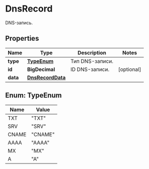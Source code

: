 

# DnsRecord

DNS-запись.

## Properties

| Name | Type | Description | Notes |
|------------ | ------------- | ------------- | -------------|
|**type** | [**TypeEnum**](#TypeEnum) | Тип DNS-записи. |  |
|**id** | **BigDecimal** | ID DNS-записи. |  [optional] |
|**data** | [**DnsRecordData**](DnsRecordData.md) |  |  |



## Enum: TypeEnum

| Name | Value |
|---- | -----|
| TXT | &quot;TXT&quot; |
| SRV | &quot;SRV&quot; |
| CNAME | &quot;CNAME&quot; |
| AAAA | &quot;AAAA&quot; |
| MX | &quot;MX&quot; |
| A | &quot;A&quot; |



